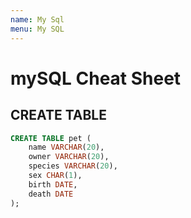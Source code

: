 ```yaml
---
name: My Sql
menu: My SQL 
---
```

# mySQL Cheat Sheet

## CREATE TABLE

```sql
CREATE TABLE pet (
	name VARCHAR(20),
	owner VARCHAR(20),
    species VARCHAR(20),
	sex CHAR(1),
	birth DATE,
	death DATE
);
```
